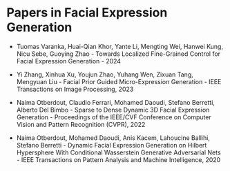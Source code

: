# Papers in Facial Expression Generation

- Tuomas Varanka, Huai-Qian Khor, Yante Li, Mengting Wei, Hanwei Kung, Nicu Sebe, Guoying Zhao - Towards Localized Fine-Grained Control for Facial Expression Generation - 2024

- Yi Zhang, Xinhua Xu, Youjun Zhao, Yuhang Wen, Zixuan Tang, Mengyuan Liu - Facial Prior Guided Micro-Expression Generation - IEEE Transactions on Image Processing, 2023

- Naima Otberdout, Claudio Ferrari, Mohamed Daoudi, Stefano Berretti, Alberto Del Bimbo - Sparse to Dense Dynamic 3D Facial Expression Generation - Proceedings of the IEEE/CVF Conference on Computer Vision and Pattern Recognition (CVPR), 2022

- Naima Otberdout, Mohamed Daoudi, Anis Kacem, Lahoucine Ballihi, Stefano Berretti - Dynamic Facial Expression Generation on Hilbert Hypersphere With Conditional Wasserstein Generative Adversarial Nets - IEEE Transactions on Pattern Analysis and Machine Intelligence, 2020